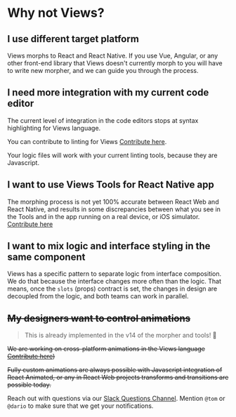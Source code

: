 # Why not Views?

## I use different target platform

Views morphs to React and React Native. If you use Vue, Angular, or any other
front-end library that Views doesn't currently morph to you will have to write
new morpher, and we can guide you through the process.

## I need more integration with my current code editor

The current level of integration in the code editors stops at syntax highlighting
for Views language.

You can contribute to linting for Views [Contribute here](https://github.com/viewstools/morph/issues/19).

Your logic files will work with your current linting tools, because they are Javascript.

## I want to use Views Tools for React Native app

The morphing process is not yet 100% accurate between React Web and React Native,
and results in some discrepancies between what you see in the Tools and in the app running
on a real device, or iOS simulator. [Contribute here](https://github.com/viewstools/morph/issues/47)

## I want to mix logic and interface styling in the same component

Views has a specific pattern to separate logic from interface composition.
We do that because the interface changes more often than the logic. That means,
once the `slots` (props) contract is set, the changes in design are decoupled from the logic,
and both teams can work in parallel.

## ~~My designers want to control animations~~
> This is already implemented in the v14 of the morpher and tools! 🎉

~~We are working on cross-platform animations in the Views language [Contribute here](https://github.com/viewstools/morph/issues/11))~~

~~Fully custom animations are always possible with Javascript integration of
React Animated, or any in React Web projects transforms and transitions are possible today.~~


Reach out with questions via our [Slack Questions Channel](https://slack.viewsdx.com/).
Mention `@tom` or `@dario` to make sure that we get your notifications.

